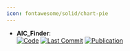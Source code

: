 ```yaml
---
icon: fontawesome/solid/chart-pie
---
```


- **AIC_Finder**:   
		[![Code](https://img.shields.io/github/stars/dahvida/AIC_Finder?style=for-the-badge&logo=github)](https://github.com/dahvida/AIC_Finder) [![Last Commit](https://img.shields.io/github/last-commit/dahvida/AIC_Finder?style=for-the-badge&logo=github)](https://github.com/dahvida/AIC_Finder) [![Publication](https://img.shields.io/badge/Publication-Citations:2-blue?style=for-the-badge&logo=bookstack)](https://doi.org/10.1021/acscentsci.3c01517) 
